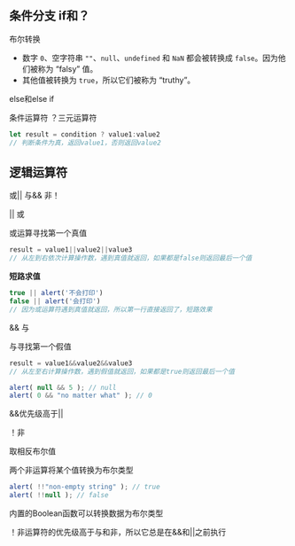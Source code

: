 ## 条件分支 if和？

布尔转换

- 数字 `0`、空字符串 `""`、`null`、`undefined` 和 `NaN` 都会被转换成 `false`。因为他们被称为 “falsy” 值。
- 其他值被转换为 `true`，所以它们被称为 “truthy”。

else和else if

条件运算符 ？三元运算符

```javascript
let result = condition ? value1:value2
// 判断条件为真，返回value1，否则返回value2
```

## 逻辑运算符

或|| 与&& 非！



|| 或

或运算寻找第一个真值

```javascript
result = value1||value2||value3
// 从左到右依次计算操作数，遇到真值就返回，如果都是false则返回最后一个值
```

 **短路求值** 

```javascript
true || alert('不会打印')
false || alert('会打印')
// 因为或运算符遇到真值就返回，所以第一行直接返回了，短路效果
```

&& 与

与寻找第一个假值

```javascript
result = value1&&value2&&value3
// 从左至右计算操作数，遇到假值就返回，如果都是true则返回最后一个值
```

```javascript
alert( null && 5 ); // null
alert( 0 && "no matter what" ); // 0
```

&&优先级高于||

！非

取相反布尔值

两个非运算将某个值转换为布尔类型

```javascript
alert( !!"non-empty string" ); // true
alert( !!null ); // false
```

内置的Boolean函数可以转换数据为布尔类型

！非运算符的优先级高于与和非，所以它总是在&&和||之前执行

